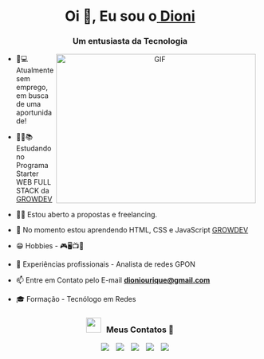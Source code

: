 <h1 align="center">Oi 👋, Eu sou o<a href="https://github.com/dioniourique/dioniourique/" target="blank">
Dioni</a></h1>
<h3 align="center">Um entusiasta da Tecnologia </h3>

<a target="_blank" align="center">
  <img align="right" top="500" height="300" width="400" alt="GIF" src="https://media.giphy.com/media/SWoSkN6DxTszqIKEqv/giphy.gif">
</a>

- 🔎💻 Atualmente sem emprego, em busca de uma aportunidade!

- 👨‍🎓📚 Estudando no Programa Starter WEB FULL STACK da <a href="https://www.growdev.com.br/programs/full-stack" target="blank">
GROWDEV</a>

- 🤝🤞 Estou aberto a propostas e freelancing.

- 🌱 No momento estou aprendendo HTML, CSS e JavaScript <a href="https://www.growdev.com.br/programs/full-stack" target="blank">GROWDEV</a>

- 😁 Hobbies - 🎮🖥️📺🎵

- 🛜 Experiências profissionais - Analista de redes GPON

- 📫 Entre em Contato pelo E-mail **dioniourique@gmail.com**

- 🎓 Formação - Tecnólogo em Redes

<h3 align="center" > <img src="https://media.giphy.com/media/iY8CRBdQXODJSCERIr/giphy.gif" width="30" height="30" style="margin-right: 10px;">Meus Contatos 🤝 </h3>

<p align="center">

 <div align="center"  class="icons-social" style="margin-left: 10px;">
        <a style="margin-left: 10px;"  target="blank" href="https://www.linkedin.com/in/dioni-ourique/">
		<img src="https://img.icons8.com/doodle/40/000000/linkedin--v2.png"></a>
        <a style="margin-left: 10px;" target="blank" href="https://github.com/dioniourique">
		<img src="https://img.icons8.com/doodle/40/000000/github--v1.png"></a>
	<a style="margin-left: 10px;" target="_blank" href="https://instagram.com/dioniourique">
		<img src="https://img.icons8.com/doodle/40/000000/instagram-new--v2.png"></a>
	<a style="margin-left: 10px;" target="_blank" href="https://twitter.com/dioniourique">
		<img src="https://img.icons8.com/doodle/1x/twitter-squared--v2.png" ></a>
	<a style="margin-left: 10px;" target="blank" href="https://www.youtube.com/channel/UC_zSi_qlLtiA9X06Ryl417w">
		<img src="https://img.icons8.com/doodle/1x/youtube--v2.png" ></a>
</div>

</p>

